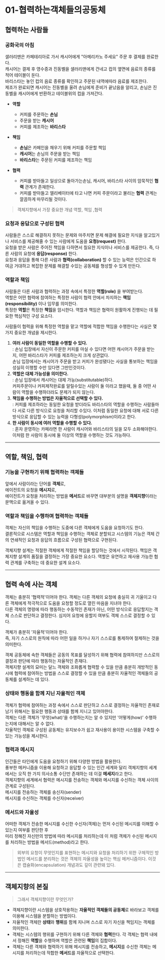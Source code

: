 01-협력하는객체들의공동체
=============

협력하는 사람들
-------------
### 공화국의 아침
샐러리맨은 카페테리아로 가서 캐시어에게 "아메리카노 주세요" 주문 후 결제를 완료한다.    
캐시어는 결제 후 영수증과 진동벨을 샐러리맨에게 건네고 컵의 옆면에 음료의 종류를 적어 테이블이 둔다.    
바리스타는 놓인 컵의 음료 종류를 확인하고 주문된 내역에따라 음료를 제조한다.    
제조가 완료되면  캐시어는 진동벨을 울려 손님에게 준비가 끝났음을 알리고, 손님은 진동벨을 캐시어에게 반환하고 테이블위의 컵을 가져간다.

* **역할**
  * 커피를 주문하는 **손님**
  * 주문을 받는 **캐시어**
  * 커피를 제조하는 **바리스타**

* **책임**
  * **손님**은 카페인을 채우기 위해 커피를 주문할 책임
  * **캐시어**는 손님의 주문을 받는 책임
  * **바리스타**는 주문된 커피를 제조하는 책임

* **협력**
  * 커피를 받아들고 일상으로 돌아가는손님, 캐시어, 바리스타 사이의 암묵적인 **협력** 관계가 존재한다.
  * 커피를 받아들고 엘리베이터에 타고 나면 커피 주문이라고 불리는 **협력** 관계는 깔끔하게 마무리될 것이다.

> 객체지향에서 가장 중요한 개념 역할, 책임 ,협력

    
### 요청과 응답으로 구성된 협력
사람들은 스스로 해결하지 못하는 문제와 마주치면 문제 해결에 필요한 지식을 알고있거나 서비스를 제공해줄 수 있는 사람에게 도움을 **요청(request)** 한다.    
요청을 받은 사람은 주어진 책임을 다하면서 칠요한 지식이나 서비스를 제공한다. 즉, 다른 사람의 요청에 **응답(response)** 한다.    
요청과 응답을 통해 다른 사람과 **협력(collaboration)** 할 수 있는 능력은 인간으로 하여금 거대하고 복잡한 문제를 해결할 수있는 공동체를 형성할 수 있게 만든다.


### 역할과 책임
사람들은 다른 사람과 협력하는 과정 속에서 특정한 **역할(role)** 을 부여받는다.    
역할은 어떤 협력에 참여하는 특정한 사람이 협력 안에서 차지하는 **책임(responsibility)** 이나 임무를 의미한다.    
특정한 **역할**은 특정한 **책임**을 암시한다. 역할과 책임은 협력이 원활하게 진행되는 데 필요한 핵심적인 구성 요소다.

사람들이 협력을 위해 특정한 역할을 맡고 역할에 적합한 책임을 수행한다는 사실은 몇 가지 중요한 개념을 제시한다.

1. **여러 사람이 동일한 역할을 수행할 수 있다.**    
: 손님 입장에서 자신이 주문한 커피를 마실 수 있다면 어떤 캐시어가 주문을 받는지, 어떤 바리스타가 커피를 제조하는지 크게 상관없다.    
손님 입장에서는 캐시어가 주문을 받고 커피가 완성됐다는 사실을 통보하는 책임을 성실히 이행할 수만 있다면 그만인것이다.
2. **역할은 대체 가능성을 의미한다.**    
: 손님 입장에서 캐시어는 대체 가능(substitutable)하다.     
커피주문이나 커피제작완료를 알릴수있는 사람이 둘 이라고 했을때, 둘 중 어떤 사람이 역할을 수행하더라도 문제가 되지 않는다.
3. **책임을 수행하는 방법은 자율적으로 선택할 수 있다.**    
: 커피를 제조하라는 동일한 요청을 받더라도 바리스타의 역할을 수행하는 사람들마다 서로 다른 방식으로 요청을 처리할 수있다. 
이처럼 동일한 요청에 대해 서로 다른 방식으로 응답할 수 있는 능력을 다형성(polymorphism)이라고 한다.
4. **한 사람이 동시에 여러 역할을 수행할 수 있다.**    
: 혼자 운영하는 카페라면 한 사람이 캐시어와 바리스타의 일을 모두 소화해야한다. 이처럼 한 사람이 동시에 둘 이상의 역할을 수행하는 것도 가능하다.
    
* * *
역할, 책임, 협력
-------------
### 기능을 구현하기 위해 협력하는 객체들
앞에서 사람이라는 단어를 **객체**로,    
에이전트의 요청을 **메시지**로,    
에이전트가 요청을 처리하는 방법을 **메서드**로 바꾸면 대부분의 설명을 **객체지향**이라는 문맥으로 옮겨올 수 있다.    

### 역할과 책임을 수행하며 협력하는 객체들
객체는 자신의 책임을 수행하는 도중에 다른 객체에게 도움을 요청하기도 한다.     
결론적으로 시스템은 역할과 책임을 수행하는 객체로 분할되고 시스템의 기능은 객체 간의 연쇄적인 요청과 응답의 흐름으로 구성된 협력으로 구현된다.

객체지향 설계는 적절한 객체에게 적절한 책임을 할당하는 것에서 시작된다. 
책임은 객체지향 설계의 품질을 결정하는 가장 중요한 요소다.
역할은 유연하고 재사용 가능한 협력 관계를 구축하는 데 중요한 설계 요소다.

* * *
협력 속에 사는 객체
-------------
객체는 충분히 '협력적'이어야 한다. 객체는 다른 객체의 요청에 충실히 귀 기울이고 다른 객체에게 적극적으로 도움을 요청할 정도로 열린 마음을 지녀야 한다.    
다른 객체의 명령에 따라 행동하는 수동적인 존재가 아닌, 어떤 방식으로 응답할지는 객체 스스로 판단하고 결정한다. 심지어 요청에 응할지 여부도 객체 스스로 결정할 수 있다.

객체가 충분히 '자율적'이어야 한다.     
즉, 자기 스스로의 원칙에 따라 어떤 일을 하거나 자기 스스로를 통제하여 절제하는 것을 의미한다.

객체 공동체에 속한 객체들은 공동의 목표를 달성하기 위해 협력에 참여하지만 스스로의 결정과 판단에 따라 행동하는 자율적인 존재다.     
객체지향 설계의 묘미는 달느 객체와 조화롭게 협력할 수 있을 만큼 충분히 개방적인 동시에 협력에 참여하는 방법을 스스로 결정할 수 있을 만큼 충분히 자율적인 객체들의 공동체를 설계하는 데 있다.

### 상태와 행동을 함께 지닌 자율적인 객체
객체가 협력에 참여하는 과정 속에서 스스로 판단하고 스스로 결정하는 자율적인 존재로 남기 위해서는 필요한 행동과 상태를 함께 지니고 있어야한다.    
객체는 다른 객체가 '무엇(what)'을 수행하는지는 알 수 있지만 '어떻게(how)' 수행하는지에 대해서는 알 수 없다.    
자율적인 객체로 구성된 공동체는 유지보수가 쉽고 재사용이 용이한 시스템을 구축할 수 있는 가능성을 제시한다.    

### 협력과 메시지
인간들은 타인에게 도움을 요청하기 위해 다양한 방법을 활용한다.     
풍부한 메커니즘을 이용해 요청하고 응답할 수 있는 인간 세계와 달리 객체지향의 세계에서는 오직 한 가지 의사소통 수단만 존재하는 데 이걸 **메세지**라고 한다.    
객체지향의 세계에서 협력은 메시지를 전송하는 객체와 메시지를 수신하는 객체 사이의 관계로 구성된다.     
메시지를 전송하는 객체를 송신자(sender)    
메시지를 수신하는 객체를 수신자(receiver)    

### 메서드와 자율성
어떠한 객체가 전송한 메시지를 수신한 수신자(객체)는 먼저 수신된 메시지를 이해할 수 있는지 여부를 판단한 후     
미리 정해진 자신만의 방법에 따라 메시지를 처리하는데 이 처럼 객체가 수신된 메시지를 처리하는 방법을 메서드(method)라고 한다.

> 외부의 요청이 무엇인지를 표현하는 메시지와 요청을 처리하기 위한 구체적인 방법인 메서드를 분리하는 것은 객체의 자율성을 높이는 핵심 메커니즘이다.
> 이것은 캡슐화(encapsulation) 개념과도 깊이 관련돼 있다.

* * * 
객체지향의 본질
-------------

> 그래서 객체지향이란 무엇인가?

* 객체지향이란 시스템을 상호작용하는 **자율적인 객체들의 공동체**로 바라보고 객체를 이용해 시스템을 분할하는 방법이다.
* 자율적인 객체란 **상태**와 **행위**를 함께 지니며 스스로 자기 자신을 책임지는 객체를 의미한다.
* 객체는 시스템의 행위를 구현하기 위해 다른 객체와 **협력**한다. 각 객체는 협력 내에서 정해진 **역할**을 수행하며 역할은 관련된 **책임**의 집합이다.
* 객체는 다른 객체와 협력하기 위해 메시지를 전송하고, **메시지**를 수신한 객체는 메시지를 처리하는데 적합한 **메서드**를 자율적으로 선택한다.
